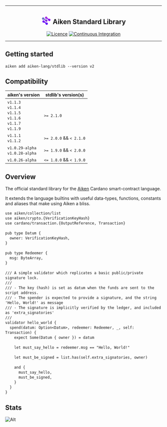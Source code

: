 <div align="center">
  <hr />
    <h2 align="center" style="border-bottom: none"><img style="position: relative; top: 0.25rem;" src="https://raw.githubusercontent.com/aiken-lang/branding/main/assets/icon.png" alt="Aiken" height="30" /> Aiken Standard Library</h2>

[![Licence](https://img.shields.io/github/license/aiken-lang/stdlib?style=for-the-badge)](https://github.com/aiken-lang/stdlib/blob/main/LICENSE)
[![Continuous Integration](https://img.shields.io/github/actions/workflow/status/aiken-lang/stdlib/continuous-integration.yml?style=for-the-badge)](https://github.com/aiken-lang/stdlib/actions/workflows/continuous-integration.yml)

  <hr/>
</div>

## Getting started

```
aiken add aiken-lang/stdlib --version v2
```

## Compatibility

aiken's version                                                             | stdlib's version(s)
---                                                                         | ---
`v1.1.3`<br/>`v1.1.4`<br/>`v1.1.5`<br/>`v1.1.6`<br/>`v1.1.7` <br/> `v1.1.9` | `>= 2.1.0`
`v1.1.1`<br/>`v1.1.2`                                                       | `>= 2.0.0` && `< 2.1.0`
`v1.0.29-alpha`<br/>`v1.0.28-alpha`                                         | `>= 1.9.0` && `< 2.0.0`
`v1.0.26-alpha`                                                             | `<= 1.8.0` && `< 1.9.0`

## Overview

The official standard library for the [Aiken](https://aiken-lang.org) Cardano
smart-contract language.

It extends the language builtins with useful data-types, functions, constants
and aliases that make using Aiken a bliss.

```aiken
use aiken/collection/list
use aiken/crypto.{VerificationKeyHash}
use cardano/transaction.{OutputReference, Transaction}

pub type Datum {
  owner: VerificationKeyHash,
}

pub type Redeemer {
  msg: ByteArray,
}

/// A simple validator which replicates a basic public/private signature lock.
///
/// - The key (hash) is set as datum when the funds are sent to the script address.
/// - The spender is expected to provide a signature, and the string 'Hello, World!' as message
/// - The signature is implicitly verified by the ledger, and included as 'extra_signatories'
///
validator hello_world {
  spend(datum: Option<Datum>, redeemer: Redeemer, _, self: Transaction) {
    expect Some(Datum { owner }) = datum

    let must_say_hello = redeemer.msg == "Hello, World!"

    let must_be_signed = list.has(self.extra_signatories, owner)

    and {
      must_say_hello,
      must_be_signed,
    }
  }
}
```

## Stats

![Alt](https://repobeats.axiom.co/api/embed/f0a17e7f6133630e165b9e56ec5447bef32fe831.svg "Repobeats analytics image")
